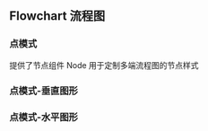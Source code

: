 <div class="demo-header">
<p class="overviewicon">
  <span class="wapi-container-panel"/>
</p>

## Flowchart 流程图

<nova-uxlink widget-name="Panel"></nova-uxlink>

</div>

### 点模式

提供了节点组件 Node 用于定制多端流程图的节点样式

### 点模式-垂直图形

<nova-demo-view link="flowchart/dot-vertical.vue"></nova-demo-view>

### 点模式-水平图形

<nova-demo-view link="flowchart/dot-horizon.vue"></nova-demo-view>
